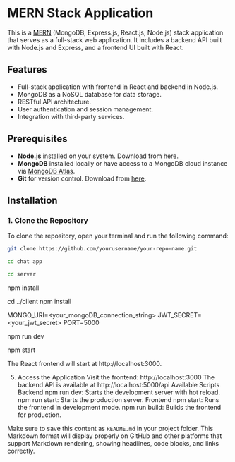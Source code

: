 # MERN Stack Application

This is a [MERN](https://www.mongodb.com/mern-stack) (MongoDB, Express.js, React.js, Node.js) stack application that serves as a full-stack web application. It includes a backend API built with Node.js and Express, and a frontend UI built with React.

## Features
- Full-stack application with frontend in React and backend in Node.js.
- MongoDB as a NoSQL database for data storage.
- RESTful API architecture.
- User authentication and session management.
- Integration with third-party services.


## Prerequisites

- **Node.js** installed on your system. Download from [here](https://nodejs.org/).
- **MongoDB** installed locally or have access to a MongoDB cloud instance via [MongoDB Atlas](https://www.mongodb.com/atlas/database).
- **Git** for version control. Download from [here](https://git-scm.com/).

## Installation

### 1. Clone the Repository
To clone the repository, open your terminal and run the following command:

```bash
git clone https://github.com/yourusername/your-repo-name.git
```
```bash
cd chat app
```
```bash
cd server
```

npm install

cd ../client
npm install


MONGO_URI=<your_mongoDB_connection_string>
JWT_SECRET=<your_jwt_secret>
PORT=5000

npm run dev


npm start


The React frontend will start at http://localhost:3000.

5. Access the Application
Visit the frontend: http://localhost:3000
The backend API is available at http://localhost:5000/api
Available Scripts
Backend
npm run dev: Starts the development server with hot reload.
npm run start: Starts the production server.
Frontend
npm start: Runs the frontend in development mode.
npm run build: Builds the frontend for production.





Make sure to save this content as `README.md` in your project folder. This Markdown format will display properly on GitHub and other platforms that support Markdown rendering, showing headlines, code blocks, and links correctly.
